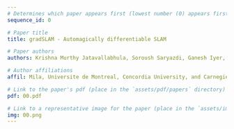 ```yaml
---
# Determines which paper appears first (lowest number (0) appears first)
sequence_id: 0

# Paper title
title: gradSLAM - Automagically differentiable SLAM

# Paper authors
authors: Krishna Murthy Jatavallabhula, Soroush Saryazdi, Ganesh Iyer, and Liam Paull

# Author affiliations
affil: Mila, Universite de Montreal, Concordia University, and Carnegie Mellon University

# Link to the paper's pdf (place in the `assets/pdf/papers` directory)
pdf: 00.pdf

# Link to a representative image for the paper (place in the `assets/img/papers` directory)
img: 00.png
---
```

